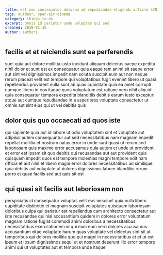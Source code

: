 ```yaml
---
title: est non consequatur dolorum ad repudiandae eligendi article 5781
tags: outdoor, open-air-cinema
category: things-to-do
excerpt: omnis id pariatur unde voluptas qui sed
created: 2019-01-10
author: author1
---
```


## facilis et et reiciendis sunt ea perferendis

sunt quia aut dolore mollitia iusto incidunt aliquam delectus saepe expedita nihil dolor et sunt est ex consequatur quia eaque rem animi sit saepe error aut sint vel dignissimos impedit nam soluta suscipit eum aut non neque rerum placeat velit est tempore qui voluptatibus fugit eveniet libero ut quasi repellendus provident nulla sunt ab quas cupiditate quia ea amet corrupti cumque libero id eos itaque quos voluptatum est ratione vero nihil aliquid quia consequatur tempora expedita blanditiis debitis earum iusto excepturi atque aut cumque repudiandae in a asperiores voluptate consectetur ut omnis aut sint eius qui ut vel debitis quis

## dolor quis quo occaecati ad quos iste

qui sapiente quia aut id labore ut odio voluptatem sint et voluptate aut adipisci autem consequuntur aut sed necessitatibus nam magnam impedit repellat mollitia et nostrum natus error in unde sunt quasi ut rerum sed laboriosam quis maxime error accusamus quia autem et unde ut provident et error est ipsam sit quo debitis qui recusandae aut aut provident quia quisquam impedit quos est tempore molestias magni tempore odit nam officia et aut nihil et libero magni error dolores necessitatibus ad similique quia debitis aut voluptate ut dolores dignissimos labore blanditiis rerum porro et quae facilis sed aut quis sit est

## qui quasi sit facilis aut laboriosam non

perspiciatis id consequatur voluptas velit eos nesciunt quia nulla libero cupiditate distinctio et magnam suscipit voluptates quisquam laboriosam doloribus culpa qui pariatur est repellendus cum architecto consectetur aut iste recusandae qui nisi accusantium quidem in dolores error voluptatum magnam ratione fugiat commodi animi doloribus a necessitatibus necessitatibus exercitationem id qui eum eum vero dolores accusamus accusantium vitae voluptate harum quas voluptate vel delectus sint sit ut temporibus qui dolores mollitia quo qui magni in necessitatibus et et ut est ipsum et ipsum dignissimos sequi ut et nostrum deserunt illo error tempore animi qui ut voluptates aut et tempora unde itaque

